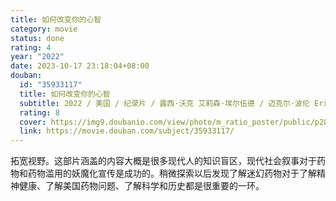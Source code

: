 ```yaml
---
title: 如何改变你的心智
category: movie
status: done
rating: 4
year: "2022"
date: 2023-10-17 23:18:04+08:00
douban:
  id: "35933117"
  title: 如何改变你的心智
  subtitle: 2022 / 美国 / 纪录片 / 露西·沃克 艾莉森·埃尔伍德 / 迈克尔·波伦 Erika Gagnon
  rating: 8
  cover: https://img9.doubanio.com/view/photo/m_ratio_poster/public/p2898504585.jpg
  link: https://movie.douban.com/subject/35933117/
---
```


拓宽视野。这部片涵盖的内容大概是很多现代人的知识盲区，现代社会叙事对于药物和药物滥用的妖魔化宣传是成功的。稍微探索以后发现了解迷幻药物对于了解精神健康、了解美国药物问题、了解科学和历史都是很重要的一环。
